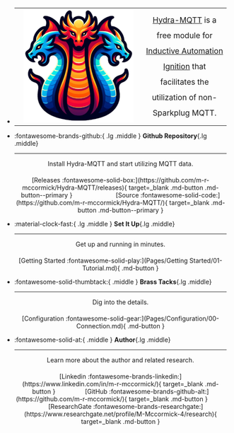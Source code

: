 <style>
.md-typeset h1 {
  font-size: 1px;
  line-height: 1px;
  visibility: hidden;
  margin-top: 0px;
  margin-bottom: 0px;
}
</style>

<div class="grid cards" style="margin-top: 0px; padding-top: 0px"><ul><li>
	<table class=".md-typeset" style="border: none; margin-top: 0px; padding-top: 0px">
		<tr>
			<td style="border-top: 0px; width: 250px; padding-left: 20px; padding-right: 20px"><img src="assets/hydra.png" alt="description"></td>
			<td style="vertical-align:middle; border-top: 0px; font-size-adjust: .68; line-height: 35px; text-align: center">
				<a target="_blank" href="https://github.com/m-r-mccormick/Hydra-MQTT">Hydra-MQTT</a>
				is a free module for <br>
				<a target="_blank" href="https://inductiveautomation.com/">Inductive Automation Ignition</a>
				that facilitates the utilization of non-Sparkplug MQTT.
			</td>
		</tr>
	</table>
</li></ul></div>

<div class="grid cards" markdown>

-   :fontawesome-brands-github:{ .lg .middle } __Github Repository__{.lg .middle}

    ---

    <p style="text-align: center; margin-bottom: 20px">
    Install Hydra-MQTT and start utilizing MQTT data.
    </p>
    
    <p style="text-align: center">
    [Releases :fontawesome-solid-box:](https://github.com/m-r-mccormick/Hydra-MQTT/releases){ target=_blank .md-button .md-button--primary }
    &nbsp; &nbsp; &nbsp; &nbsp; &nbsp; &nbsp; &nbsp; &nbsp; &nbsp; &nbsp; &nbsp; &nbsp;
    [Source :fontawesome-solid-code:](https://github.com/m-r-mccormick/Hydra-MQTT/){ target=_blank .md-button .md-button--primary }
    </p>

</div>

<div class="grid cards" markdown>

-   :material-clock-fast:{ .lg .middle } __Set It Up__{.lg .middle}

    ---

    <p style="text-align: center; margin-bottom: 20px">
    Get up and running in minutes.
    </p>

    <p style="text-align: center">
    [Getting Started :fontawesome-solid-play:](Pages/Getting Started/01-Tutorial.md){ .md-button }
    </p>

-   :fontawesome-solid-thumbtack:{ .middle } __Brass Tacks__{.lg .middle}

    ---

    <p style="text-align: center; margin-bottom: 20px">
    Dig into the details.
    </p>

    <p style="text-align: center">
    [Configuration :fontawesome-solid-gear:](Pages/Configuration/00-Connection.md){ .md-button }
    </p>

</div>

<div class="grid cards" markdown>

-   :fontawesome-solid-at:{ .middle } __Author__{.lg .middle}

    ---

    <p style="text-align: center; margin-bottom: 20px">
    Learn more about the author and related research.
    </p>

    <p style="text-align: center">
    [Linkedin :fontawesome-brands-linkedin:](https://www.linkedin.com/in/m-r-mccormick/){ target=_blank .md-button }
    &nbsp; &nbsp; &nbsp; &nbsp; &nbsp; &nbsp; &nbsp; &nbsp;
    [GitHub :fontawesome-brands-github-alt:](https://github.com/m-r-mccormick/){ target=_blank .md-button }
    &nbsp; &nbsp; &nbsp; &nbsp; &nbsp; &nbsp; &nbsp; &nbsp;
    [ResearchGate :fontawesome-brands-researchgate:](https://www.researchgate.net/profile/M-Mccormick-4/research){ target=_blank .md-button }
    </p>

</div>
